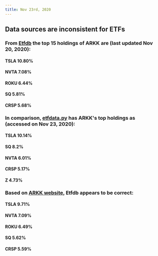 ```yaml
---
title: Nov 23rd, 2020
---
```


## Data sources are inconsistent for ETFs
### From [Etfdb](https://etfdb.com/etf/ARKK/#holdings) the top 15 holdings of ARKK are (last updated Nov 20, 2020):
#### TSLA 10.80%
#### NVTA 7.08%
#### ROKU 6.44%
#### SQ 5.81%
#### CRSP 5.68%
### In comparison, [etfdata.py](https://github.com/dennislwm/pydocker-cli/) has ARKK's top holdings as (accessed on Nov 23, 2020):
#### TSLA 10.14%
#### SQ 8.2%
#### NVTA 6.01%
#### CRSP 5.17%
#### Z 4.73%
### Based on [ARKK website](https://ark-funds.com/arkk#holdings), Etfdb appears to be correct:
#### TSLA 9.71%
#### NVTA 7.09%
#### ROKU 6.49%
#### SQ 5.62%
#### CRSP 5.59%
###
##
